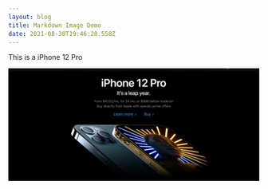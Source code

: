 ```yaml
---
layout: blog
title: Markdown Image Demo
date: 2021-08-30T19:46:28.558Z
---
```

This is a iPhone 12 Pro



![iPhone12Pro](/images/uploads/apple.png "iPhone 12 Pro")